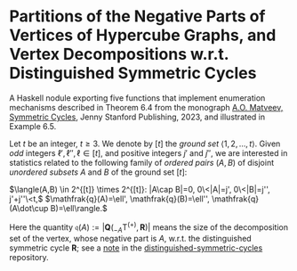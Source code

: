 # Partitions of the Negative Parts of Vertices of Hypercube Graphs, and Vertex Decompositions w.r.t. Distinguished Symmetric Cycles #

A Haskell nodule exporting five functions that implement enumeration
mechanisms described in Theorem 6.4 from the 
monograph [A.O. Matveev, Symmetric Cycles](https://www.jennystanford.com/), 
Jenny Stanford Publishing, 2023, and illustrated in Example 6.5.

Let $t$ be an integer, $t\geq 3$. We denote by $[t]$ the *ground set* $\langle 1,2,\ldots, t\rangle$.
Given *odd* integers $\ell',\ell'',\ell\in [t]$, 
and positive integers $j'$ and $j''$, we are interested in statistics 
related to the following family of *ordered pairs* $(A,B)$ 
of disjoint *unordered subsets* $A$ and $B$ of the ground set $[t]$:

$\langle(A,B) \in 2^{[t]} \times 2^{[t]}: |A\cap B|=0, 0\<|A|=j', 0\<|B|=j'', j'+j''\<t,$
$\mathfrak{q}(A)=\ell', \mathfrak{q}(B)=\ell'', \mathfrak{q}(A\dot\cup B)=\ell\rangle.$

Here the quantity $\mathfrak{q}(A):=|\boldsymbol{Q}({}_{-A}\mathrm{T}^{(+)},\boldsymbol{R})|$ 
means the size of the decomposition set of the vertex, whose negative part is
$A$, w.r.t. the distinguished symmetric cycle $\boldsymbol{R}$; see a 
[note](https://github.com/andreyomatveev/distinguished-symmetric-cycles/blob/main/Matveev-DistinguishedSymmetricCycles-2022-07-13.pdf) 
in the [distinguished-symmetric-cycles](https://github.com/andreyomatveev/distinguished-symmetric-cycles) repository.
